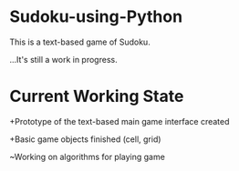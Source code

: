 # Sudoku-using-Python

This is a text-based game of Sudoku.

...It's still a work in progress.

# Current Working State

+Prototype of the text-based main game interface created

+Basic game objects finished (cell, grid)

~Working on algorithms for playing game
